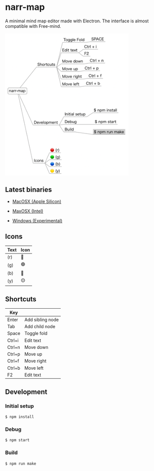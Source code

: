 # narr-map

A minimal mind map editor made with Electron. The interface is almost compatible with Free-mind.

<img src="./docs/screen0.png" width="400px">

## Latest binaries
- [MacOSX (Apple Silicon)](https://github.com/miyosuda/narr-map/releases/download/v0.0.2/narr-map-darwin-arm64-0.0.2.zip)

- [MaxOSX (Intel)](https://github.com/miyosuda/narr-map/releases/download/v0.0.2/narr-map-darwin-x64-0.0.2.zip)

- [Windows (Experimental)](https://github.com/miyosuda/narr-map/releases/download/v0.0.2/narr-map-0.0.2.Setup.exe)



## Icons

| Text | Icon    |
| ---- | ----  |
| (r)  | :red_circle:   |
| (g)  | :green_circle:  |
| (b)  | :large_blue_circle:   |
| (y)  | :yellow_circle:  |



## Shortcuts

| Key |     |
| ---- | ----  |
| Enter   | Add sibling node |
| Tab     | Add child node |
| Space   | Toggle fold   |
| Ctrl+i  | Edit text  |
| Ctrl+n  | Move down  |
| Ctrl+p  | Move up  |
| Ctrl+f  | Move right |
| Ctrl+b  | Move left |
| F2      | Edit text  |



## Development

### Initial setup

```
$ npm install
```


### Debug

```
$ npm start
```


### Build

```
$ npm run make
```
